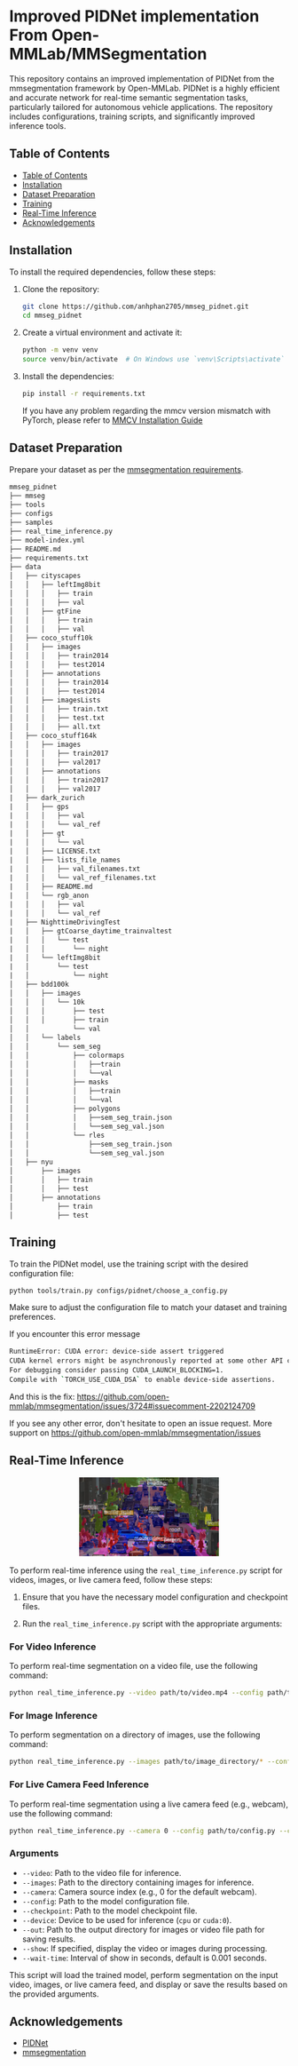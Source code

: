 # Improved PIDNet implementation From Open-MMLab/MMSegmentation


This repository contains an improved implementation of PIDNet from the mmsegmentation framework by Open-MMLab. PIDNet is a highly efficient and accurate network for real-time semantic segmentation tasks, particularly tailored for autonomous vehicle applications. The repository includes configurations, training scripts, and significantly improved inference tools.

## Table of Contents

- [Table of Contents](#table-of-contents)
- [Installation](#installation)
- [Dataset Preparation](#dataset-preparation)
- [Training](#training)
- [Real-Time Inference](#real-time-inference)
- [Acknowledgements](#acknowledgements)

## Installation

To install the required dependencies, follow these steps:

1. Clone the repository:
    ```bash
    git clone https://github.com/anhphan2705/mmseg_pidnet.git
    cd mmseg_pidnet
    ```

2. Create a virtual environment and activate it:
    ```bash
    python -m venv venv
    source venv/bin/activate  # On Windows use `venv\Scripts\activate`
    ```

3. Install the dependencies:
    ```bash
    pip install -r requirements.txt
    ```
    If you have any problem regarding the mmcv version mismatch with PyTorch, please refer to [MMCV Installation Guide](https://mmcv.readthedocs.io/en/latest/get_started/installation.html)

## Dataset Preparation

Prepare your dataset as per the [mmsegmentation requirements](https://github.com/open-mmlab/mmsegmentation/blob/main/docs/en/user_guides/2_dataset_prepare.md).

```
mmseg_pidnet
├── mmseg
├── tools
├── configs
├── samples
├── real_time_inference.py
├── model-index.yml
├── README.md
├── requirements.txt
├── data
│   ├── cityscapes
│   │   ├── leftImg8bit
│   │   │   ├── train
│   │   │   ├── val
│   │   ├── gtFine
│   │   │   ├── train
│   │   │   ├── val
│   ├── coco_stuff10k
│   │   ├── images
│   │   │   ├── train2014
│   │   │   ├── test2014
│   │   ├── annotations
│   │   │   ├── train2014
│   │   │   ├── test2014
│   │   ├── imagesLists
│   │   │   ├── train.txt
│   │   │   ├── test.txt
│   │   │   ├── all.txt
│   ├── coco_stuff164k
│   │   ├── images
│   │   │   ├── train2017
│   │   │   ├── val2017
│   │   ├── annotations
│   │   │   ├── train2017
│   │   │   ├── val2017
|   ├── dark_zurich
|   │   ├── gps
|   │   │   ├── val
|   │   │   └── val_ref
|   │   ├── gt
|   │   │   └── val
|   │   ├── LICENSE.txt
|   │   ├── lists_file_names
|   │   │   ├── val_filenames.txt
|   │   │   └── val_ref_filenames.txt
|   │   ├── README.md
|   │   └── rgb_anon
|   │   │   ├── val
|   │   │   └── val_ref
|   ├── NighttimeDrivingTest
|   │   ├── gtCoarse_daytime_trainvaltest
|   │   │   └── test
|   │   │       └── night
|   │   └── leftImg8bit
|   │       └── test
|   │           └── night
│   ├── bdd100k
│   │   ├── images
│   │   │   └── 10k
│   │   │       ├── test
│   │   │       ├── train
│   │           └── val
│   │   └── labels
│   │       └── sem_seg
│   │           ├── colormaps
│   │           │   ├──train
│   │           │   └──val
│   │           ├── masks
│   │           │   ├──train
│   │           │   └──val
│   │           ├── polygons
│   │           │   ├──sem_seg_train.json
│   │           │   └──sem_seg_val.json
│   │           └── rles
│   │               ├──sem_seg_train.json
│   │               └──sem_seg_val.json
│   ├── nyu
│       ├── images
│       │   ├── train
│       │   ├── test
│       ├── annotations
│           ├── train
│           ├── test
```

## Training

To train the PIDNet model, use the training script with the desired configuration file:

```bash
python tools/train.py configs/pidnet/choose_a_config.py
```

Make sure to adjust the configuration file to match your dataset and training preferences.

If you encounter this error message

```bash
RuntimeError: CUDA error: device-side assert triggered
CUDA kernel errors might be asynchronously reported at some other API call, so the stacktrace below might be incorrect.
For debugging consider passing CUDA_LAUNCH_BLOCKING=1.
Compile with `TORCH_USE_CUDA_DSA` to enable device-side assertions.
```

And this is the fix: https://github.com/open-mmlab/mmsegmentation/issues/3724#issuecomment-2202124709

If you see any other error, don't hesitate to open an issue request. More support on https://github.com/open-mmlab/mmsegmentation/issues

## Real-Time Inference

<div align="center">
    <img src="./samples/output/result_2.png" alt="Segmented Result" width="50%">
</div>

To perform real-time inference using the `real_time_inference.py` script for videos, images, or live camera feed, follow these steps:

1. Ensure that you have the necessary model configuration and checkpoint files.

2. Run the `real_time_inference.py` script with the appropriate arguments:

### For Video Inference

To perform real-time segmentation on a video file, use the following command:

```bash
python real_time_inference.py --video path/to/video.mp4 --config path/to/config.py --checkpoint path/to/checkpoint.pth --device cuda:0 --show
```

### For Image Inference

To perform segmentation on a directory of images, use the following command:

```bash
python real_time_inference.py --images path/to/image_directory/* --config path/to/config.py --checkpoint path/to/checkpoint.pth --device cuda:0 --show
```

### For Live Camera Feed Inference

To perform real-time segmentation using a live camera feed (e.g., webcam), use the following command:

```bash
python real_time_inference.py --camera 0 --config path/to/config.py --checkpoint path/to/checkpoint.pth --device cuda:0 --show
```

### Arguments

- `--video`: Path to the video file for inference.
- `--images`: Path to the directory containing images for inference.
- `--camera`: Camera source index (e.g., 0 for the default webcam).
- `--config`: Path to the model configuration file.
- `--checkpoint`: Path to the model checkpoint file.
- `--device`: Device to be used for inference (`cpu` or `cuda:0`).
- `--out`: Path to the output directory for images or video file path for saving results.
- `--show`: If specified, display the video or images during processing.
- `--wait-time`: Interval of show in seconds, default is 0.001 seconds.

This script will load the trained model, perform segmentation on the input video, images, or live camera feed, and display or save the results based on the provided arguments.

## Acknowledgements

- [PIDNet](https://github.com/XuJiacong/PIDNet)
- [mmsegmentation](https://github.com/open-mmlab/mmsegmentation)
